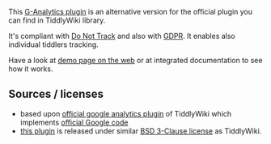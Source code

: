 This [G-Analytics plugin](#$:/plugins/sycom/g-analytics) is an alternative version for the official plugin you can find in TiddlyWiki library.

It's compliant with [Do Not Track][dnt] and also with [GDPR][rgpd]. It enables also individual tiddlers tracking.

Have a look at [demo page on the web][plugindemo] or at integrated documentation to see how it works.

## Sources / licenses
* based upon [official google analytics plugin][official] of TiddlyWiki which implements [official Google code][googlecode]
* [this plugin][source] is released under similar [BSD 3-Clause license][license] as TiddlyWiki.

[plugindemo]: https://sycom.gitlab.io/TiddlyWiki-Plugins/g-analytics
[official]: https://github.com/Jermolene/TiddlyWiki5/tree/master/plugins/tiddlywiki/googleanalytics
[googlecode]: https://developers.google.com/analytics/devguides/collection/analyticsjs
[dnt]: http://donottrack.us/
[source]: https://framagit.org/sycom/TiddlyWiki-Plugins/plugins/sycom/g-analytics
[rgpd]: https://en.wikipedia.org/wiki/General_Data_Protection_Regulation
[license]: https://framagit.org/sycom/TiddlyWiki-Plugins/LICENSE.md
